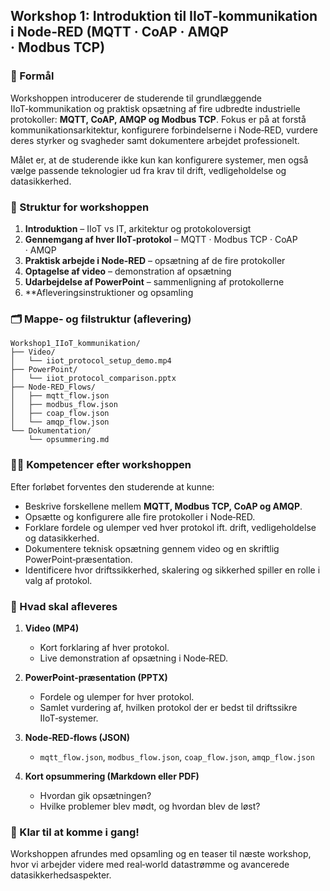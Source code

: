 ## Workshop 1: Introduktion til IIoT‑kommunikation i Node‑RED (MQTT · CoAP · AMQP · Modbus TCP)

### 🌟 Formål

Workshoppen introducerer de studerende til grundlæggende IIoT‑kommunikation og praktisk opsætning af fire udbredte industrielle protokoller: **MQTT, CoAP, AMQP og Modbus TCP**. Fokus er på at forstå kommunikationsarkitektur, konfigurere forbindelserne i Node‑RED, vurdere deres styrker og svagheder samt dokumentere arbejdet professionelt.

Målet er, at de studerende ikke kun kan konfigurere systemer, men også vælge passende teknologier ud fra krav til drift, vedligeholdelse og datasikkerhed.

### 🔄 Struktur for workshoppen

1. **Introduktion** – IIoT vs IT, arkitektur og protokoloversigt
2. **Gennemgang af hver IIoT‑protokol** – MQTT · Modbus TCP · CoAP · AMQP
3. **Praktisk arbejde i Node‑RED** – opsætning af de fire protokoller
4. **Optagelse af video** – demonstration af opsætning
5. **Udarbejdelse af PowerPoint** – sammenligning af protokollerne
6. \*\*Afleveringsinstruktioner og opsamling

### 🗂️ Mappe‑ og filstruktur (aflevering)

```
Workshop1_IIoT_kommunikation/
├── Video/
│   └── iiot_protocol_setup_demo.mp4
├── PowerPoint/
│   └── iiot_protocol_comparison.pptx
├── Node-RED_Flows/
│   ├── mqtt_flow.json
│   ├── modbus_flow.json
│   ├── coap_flow.json
│   └── amqp_flow.json
└── Dokumentation/
    └── opsummering.md
```

### 👩‍💻 Kompetencer efter workshoppen

Efter forløbet forventes den studerende at kunne:

* Beskrive forskellene mellem **MQTT, Modbus TCP, CoAP og AMQP**.
* Opsætte og konfigurere alle fire protokoller i Node‑RED.
* Forklare fordele og ulemper ved hver protokol ift. drift, vedligeholdelse og datasikkerhed.
* Dokumentere teknisk opsætning gennem video og en skriftlig PowerPoint‑præsentation.
* Identificere hvor driftssikkerhed, skalering og sikkerhed spiller en rolle i valg af protokol.

### 📅 Hvad skal afleveres

1. **Video (MP4)**

   * Kort forklaring af hver protokol.
   * Live demonstration af opsætning i Node‑RED.
2. **PowerPoint‑præsentation (PPTX)**

   * Fordele og ulemper for hver protokol.
   * Samlet vurdering af, hvilken protokol der er bedst til driftssikre IIoT‑systemer.
3. **Node‑RED‑flows (JSON)**

   * `mqtt_flow.json`, `modbus_flow.json`, `coap_flow.json`, `amqp_flow.json`
4. **Kort opsummering (Markdown eller PDF)**

   * Hvordan gik opsætningen?
   * Hvilke problemer blev mødt, og hvordan blev de løst?

### 🎉 Klar til at komme i gang!

Workshoppen afrundes med opsamling og en teaser til næste workshop, hvor vi arbejder videre med real‑world datastrømme og avancerede datasikkerhedsaspekter.
